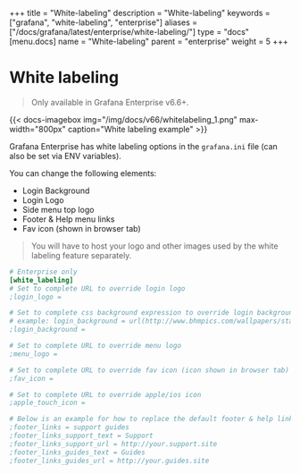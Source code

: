 +++
title = "White-labeling"
description = "White-labeling"
keywords = ["grafana", "white-labeling", "enterprise"]
aliases = ["/docs/grafana/latest/enterprise/white-labeling/"]
type = "docs"
[menu.docs]
name = "White-labeling"
parent = "enterprise"
weight = 5
+++

# White labeling

> Only available in Grafana Enterprise v6.6+.

{{< docs-imagebox img="/img/docs/v66/whitelabeling_1.png" max-width="800px" caption="White labeling example" >}}

Grafana Enterprise has white labeling options in the `grafana.ini` file (can also be set via ENV variables).

You can change the following elements:

- Login Background
- Login Logo
- Side menu top logo
- Footer & Help menu links
- Fav icon (shown in browser tab)

> You will have to host your logo and other images used by the white labeling feature separately.

```ini
# Enterprise only
[white_labeling]
# Set to complete URL to override login logo
;login_logo =

# Set to complete css background expression to override login background
# example: login_background = url(http://www.bhmpics.com/wallpapers/starfield-1920x1080.jpg)
;login_background =

# Set to complete URL to override menu logo
;menu_logo =

# Set to complete URL to override fav icon (icon shown in browser tab)
;fav_icon =

# Set to complete URL to override apple/ios icon
;apple_touch_icon =

# Below is an example for how to replace the default footer & help links with 2 custom links
;footer_links = support guides
;footer_links_support_text = Support
;footer_links_support_url = http://your.support.site
;footer_links_guides_text = Guides
;footer_links_guides_url = http://your.guides.site
```
